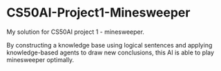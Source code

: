 # CS50AI-Project1-Minesweeper
My solution for CS50AI project 1 - minesweeper.

By constructing a knowledge base using logical sentences and applying knowledge-based agents to draw new conclusions, this AI is able to play minesweeper optimally.
